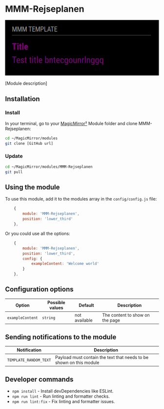 # MMM-Rejseplanen

![Example of MMM-Rejseplanen](./example_1.png)

[Module description]

## Installation

### Install

In your terminal, go to your [MagicMirror²][mm] Module folder and clone MMM-Rejseplanen:

```bash
cd ~/MagicMirror/modules
git clone [GitHub url]
```

### Update

```bash
cd ~/MagicMirror/modules/MMM-Rejseplanen
git pull
```

## Using the module

To use this module, add it to the modules array in the `config/config.js` file:

```js
    {
        module: 'MMM-Rejseplanen',
        position: 'lower_third'
    },
```

Or you could use all the options:

```js
    {
        module: 'MMM-Rejseplanen',
        position: 'lower_third',
        config: {
            exampleContent: 'Welcome world'
        }
    },
```

## Configuration options

Option|Possible values|Default|Description
------|------|------|-----------
`exampleContent`|`string`|not available|The content to show on the page

## Sending notifications to the module

Notification|Description
------|-----------
`TEMPLATE_RANDOM_TEXT`|Payload must contain the text that needs to be shown on this module

## Developer commands

- `npm install` - Install devDependencies like ESLint.
- `npm run lint` - Run linting and formatter checks.
- `npm run lint:fix` - Fix linting and formatter issues.

[mm]: https://github.com/MagicMirrorOrg/MagicMirror
